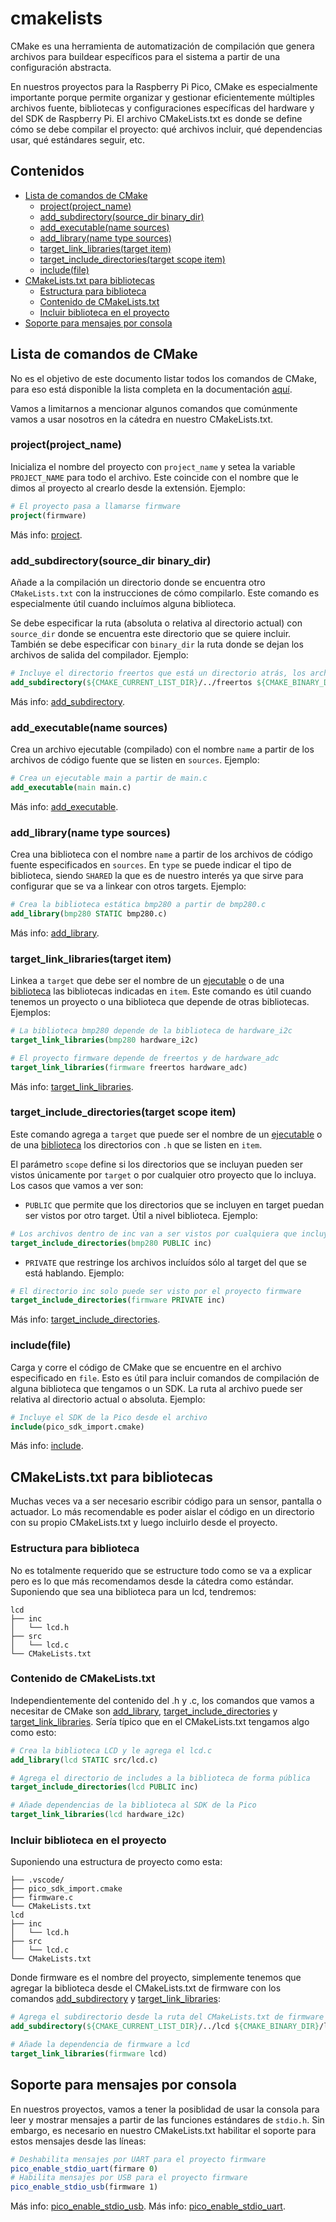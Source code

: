 # cmakelists

CMake es una herramienta de automatización de compilación que genera archivos para buildear específicos para el sistema a partir de una configuración abstracta. 

En nuestros proyectos para la Raspberry Pi Pico, CMake es especialmente importante porque permite organizar y gestionar eficientemente múltiples archivos fuente, bibliotecas y configuraciones específicas del hardware y del SDK de Raspberry Pi. El archivo CMakeLists.txt es donde se define cómo se debe compilar el proyecto: qué archivos incluir, qué dependencias usar, qué estándares seguir, etc.

## Contenidos

- [Lista de comandos de CMake](#lista-de-comandos-de-cmake)
   * [project(project_name)](#projectproject_name)
   * [add_subdirectory(source_dir binary_dir)](#add_subdirectorysource_dir-binary_dir)
   * [add_executable(name sources)](#add_executablename-sources)
   * [add_library(name type sources)](#add_libraryname-type-sources)
   * [target_link_libraries(target item)](#target_link_librariestarget-item)
   * [target_include_directories(target scope item)](#target_include_directoriestarget-scope-item)
   * [include(file)](#includefile)
- [CMakeLists.txt para bibliotecas](#cmakeliststxt-para-bibliotecas)
   * [Estructura para biblioteca](#estructura-para-biblioteca)
   * [Contenido de CMakeLists.txt](#contenido-de-cmakeliststxt)
   * [Incluir biblioteca en el proyecto](#incluir-biblioteca-en-el-proyecto)
- [Soporte para mensajes por consola](#soporte-para-mensajes-por-consola)

## Lista de comandos de CMake

No es el objetivo de este documento listar todos los comandos de CMake, para eso está disponible la lista completa en la documentación [aquí](https://cmake.org/cmake/help/latest/manual/cmake-commands.7.html).

Vamos a limitarnos a mencionar algunos comandos que comúnmente vamos a usar nosotros en la cátedra en nuestro CMakeLists.txt.

### project(project_name)

Inicializa el nombre del proyecto con `project_name` y setea la variable `PROJECT_NAME` para todo el archivo. Este coincide con el nombre que le dimos al proyecto al crearlo desde la extensión. Ejemplo:

```cmake
# El proyecto pasa a llamarse firmware
project(firmware)
```

Más info: [project](https://cmake.org/cmake/help/latest/command/project.html).

### add_subdirectory(source_dir binary_dir)

Añade a la compilación un directorio donde se encuentra otro `CMakeLists.txt` con la instrucciones de cómo compilarlo. Este comando es especialmente útil cuando incluímos alguna biblioteca.

Se debe especificar la ruta (absoluta o relativa al directorio actual) con `source_dir` donde se encuentra este directorio que se quiere incluir. También se debe especificar con `binary_dir` la ruta donde se dejan los archivos de salida del compilador. Ejemplo:

```cmake
# Incluye el directorio freertos que está un directorio atrás, los archivos del compilador los deja en build/freertos
add_subdirectory(${CMAKE_CURRENT_LIST_DIR}/../freertos ${CMAKE_BINARY_DIR}/freertos)
```

Más info: [add_subdirectory](https://cmake.org/cmake/help/latest/command/add_subdirectory.html).

### add_executable(name sources)

Crea un archivo ejecutable (compilado) con el nombre `name` a partir de los archivos de código fuente que se listen en `sources`. Ejemplo:

```cmake
# Crea un ejecutable main a partir de main.c
add_executable(main main.c)
```

Más info: [add_executable](https://cmake.org/cmake/help/latest/command/add_executable.html#command:add_executable).

### add_library(name type sources)

Crea una biblioteca con el nombre `name` a partir de los archivos de código fuente especificados en `sources`. En `type` se puede indicar el tipo de biblioteca, siendo `SHARED` la que es de nuestro interés ya que sirve para configurar que se va a linkear con otros targets. Ejemplo:

```cmake
# Crea la biblioteca estática bmp280 a partir de bmp280.c
add_library(bmp280 STATIC bmp280.c)
```

Más info: [add_library](https://cmake.org/cmake/help/latest/command/add_library.html#command:add_library).

### target_link_libraries(target item)

Linkea a `target` que debe ser el nombre de un [ejecutable](#add_executablename-sources) o de una [biblioteca](#add_libraryname-type-sources) las bibliotecas indicadas en `item`. Este comando es útil cuando tenemos un proyecto o una biblioteca que depende de otras bibliotecas. Ejemplos:

```cmake
# La biblioteca bmp280 depende de la biblioteca de hardware_i2c
target_link_libraries(bmp280 hardware_i2c)
```

```cmake
# El proyecto firmware depende de freertos y de hardware_adc
target_link_libraries(firmware freertos hardware_adc)
```

Más info: [target_link_libraries](https://cmake.org/cmake/help/latest/command/target_link_libraries.html).

### target_include_directories(target scope item)

Este comando agrega a `target` que puede ser el nombre de un [ejecutable](#add_executablename-sources) o de una [biblioteca](#add_libraryname-type-sources) los directorios con `.h` que se listen en `item`.

El parámetro `scope` define si los directorios que se incluyan pueden ser vistos únicamente por `target` o por cualquier otro proyecto que lo incluya. Los casos que vamos a ver son:

* `PUBLIC` que permite que los directorios que se incluyen en target puedan ser vistos por otro target. Útil a nivel biblioteca. Ejemplo:

```cmake
# Los archivos dentro de inc van a ser vistos por cualquiera que incluya la biblioteca bmp280
target_include_directories(bmp280 PUBLIC inc)
```

* `PRIVATE` que restringe los archivos incluídos sólo al target del que se está hablando. Ejemplo:

```cmake
# El directorio inc solo puede ser visto por el proyecto firmware
target_include_directories(firmware PRIVATE inc)
```

Más info: [target_include_directories](https://cmake.org/cmake/help/latest/command/target_include_directories.html).

### include(file)

Carga y corre el código de CMake que se encuentre en el archivo especificado en `file`. Esto es útil para incluir comandos de compilación de alguna biblioteca que tengamos o un SDK. La ruta al archivo puede ser relativa al directorio actual o absoluta. Ejemplo:

```cmake
# Incluye el SDK de la Pico desde el archivo
include(pico_sdk_import.cmake)
```

Más info: [include](https://cmake.org/cmake/help/latest/command/include.html).

## CMakeLists.txt para bibliotecas

Muchas veces va a ser necesario escribir código para un sensor, pantalla o actuador. Lo más recomendable es poder aislar el código en un directorio con su propio CMakeLists.txt y luego incluirlo desde el proyecto.

### Estructura para biblioteca

No es totalmente requerido que se estructure todo como se va a explicar pero es lo que más recomendamos desde la cátedra como estándar. Suponiendo que sea una biblioteca para un lcd, tendremos:

```
lcd
├── inc
│   └── lcd.h
├── src
│   └── lcd.c
└── CMakeLists.txt
```

### Contenido de CMakeLists.txt

Independientemente del contenido del .h y .c, los comandos que vamos a necesitar de CMake son [add_library](#add_libraryname-type-sources), [target_include_directories](#target_include_directoriestarget-scope-item) y [target_link_libraries](#target_link_librariestarget-item). Sería típico que en el CMakeLists.txt tengamos algo como esto:

```cmake
# Crea la biblioteca LCD y le agrega el lcd.c
add_library(lcd STATIC src/lcd.c)

# Agrega el directorio de includes a la biblioteca de forma pública
target_include_directories(lcd PUBLIC inc)

# Añade dependencias de la biblioteca al SDK de la Pico
target_link_libraries(lcd hardware_i2c)
```

### Incluir biblioteca en el proyecto

Suponiendo una estructura de proyecto como esta:

```firmware
├── .vscode/
├── pico_sdk_import.cmake
├── firmware.c
└── CMakeLists.txt
lcd
├── inc
│   └── lcd.h
├── src
│   └── lcd.c
└── CMakeLists.txt
```

Donde firmware es el nombre del proyecto, simplemente tenemos que agregar la biblioteca desde el CMakeLists.txt de firmware con los comandos [add_subdirectory](#add_subdirectorysource_dir-binary_dir) y [target_link_libraries](#target_link_librariestarget-item):

```cmake
# Agrega el subdirectorio desde la ruta del CMakeLists.txt de firmware
add_subdirectory(${CMAKE_CURRENT_LIST_DIR}/../lcd ${CMAKE_BINARY_DIR}/lcd)

# Añade la dependencia de firmware a lcd
target_link_libraries(firmware lcd)
```

## Soporte para mensajes por consola

En nuestros proyectos, vamos a tener la posiblidad de usar la consola para leer y mostrar mensajes a partir de las funciones estándares de `stdio.h`. Sin embargo, es necesario en nuestro CMakeLists.txt habilitar el soporte para estos mensajes desde las líneas:

```cmake
# Deshabilita mensajes por UART para el proyecto firmware
pico_enable_stdio_uart(firmare 0)
# Habilita mensajes por USB para el proyecto firmware
pico_enable_stdio_usb(firmware 1)
```

Más info: [pico_enable_stdio_usb](https://www.raspberrypi.com/documentation/pico-sdk/runtime.html#group_pico_stdio_usb).
Más info: [pico_enable_stdio_uart](https://www.raspberrypi.com/documentation/pico-sdk/runtime.html#group_pico_stdio_uart).

